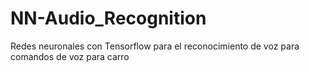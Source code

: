 # NN-Audio_Recognition
Redes neuronales con Tensorflow para el reconocimiento de voz para comandos de voz para carro
